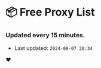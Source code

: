 # :package: Free Proxy List
### Updated every 15 minutes.

- Last updated: `2024-09-07 20:34`

:heart:
